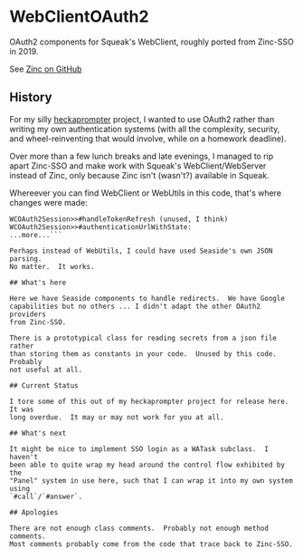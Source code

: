 # WebClientOAuth2
OAuth2 components for Squeak's WebClient, roughly ported from Zinc-SSO in 2019.

See [Zinc on GitHub](https://github.com/svenvc/zinc)

## History 

For my silly [heckaprompter](https://github.com/tcj/heckaprompter) project,
I wanted to use OAuth2 rather than writing my own authentication systems
(with all the complexity, security, and wheel-reinventing that would
involve, while on a homework deadline).

Over more than a few lunch breaks and late evenings, I managed to rip apart
Zinc-SSO and make work with Squeak's WebClient/WebServer instead of Zinc,
only because Zinc isn't (wasn't?) available in Squeak.

Whereever you can find WebClient or WebUtils in this code, that's where
changes were made:

```WCOAuth2Session>>#getUserData
WCOAuth2Session>>#handleTokenRefresh (unused, I think)
WCOAuth2Session>>#authenticationUrlWithState: 
...more...```

Perhaps instead of WebUtils, I could have used Seaside's own JSON parsing. 
No matter.  It works.

## What's here

Here we have Seaside components to handle redirects.  We have Google
capabilities but no others ... I didn't adapt the other OAuth2 providers
from Zinc-SSO.

There is a prototypical class for reading secrets from a json file rather
than storing them as constants in your code.  Unused by this code.  Probably
not useful at all.

## Current Status

I tore some of this out of my heckaprompter project for release here. It was
long overdue.  It may or may not work for you at all.

## What's next

It might be nice to implement SSO login as a WATask subclass.  I haven't
been able to quite wrap my head around the control flow exhibited by the
"Panel" system in use here, such that I can wrap it into my own system using
`#call`/`#answer`.

## Apologies

There are not enough class comments.  Probably not enough method comments. 
Most comments probably come from the code that trace back to Zinc-SSO.

